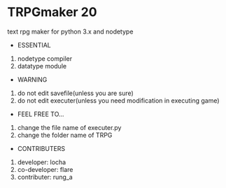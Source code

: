 # TRPGmaker 20
text rpg maker for python 3.x and nodetype


- ESSENTIAL
1. nodetype compiler
2. datatype module
- WARNING
1. do not edit savefile(unless you are sure)
2. do not edit executer(unless you need modification in executing game)
- FEEL FREE TO...
1. change the file name of executer.py
2. change the folder name of TRPG
- CONTRIBUTERS
1. developer: locha
2. co-developer: flare
3. contributer: rung_a
